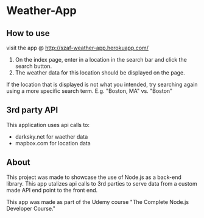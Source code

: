 # Weather-App

## How to use
visit the app @ http://szaf-weather-app.herokuapp.com/

1. On the index page, enter in a location in the search bar and click the search button.
2. The weather data for this location should be displayed on the page.

If the location that is displayed is not what you intended, try searching again using a more specific search term. E.g. "Boston, MA" vs. "Boston"

## 3rd party API
This application uses api calls to:
* darksky.net for waether data
* mapbox.com for location data

## About
This project was made to showcase the use of Node.js as a back-end library. This app utalizes api calls to 3rd parties to serve data from a custom made API end point to the front end.

This app was made as part of the Udemy course "The Complete Node.js Developer Course."
